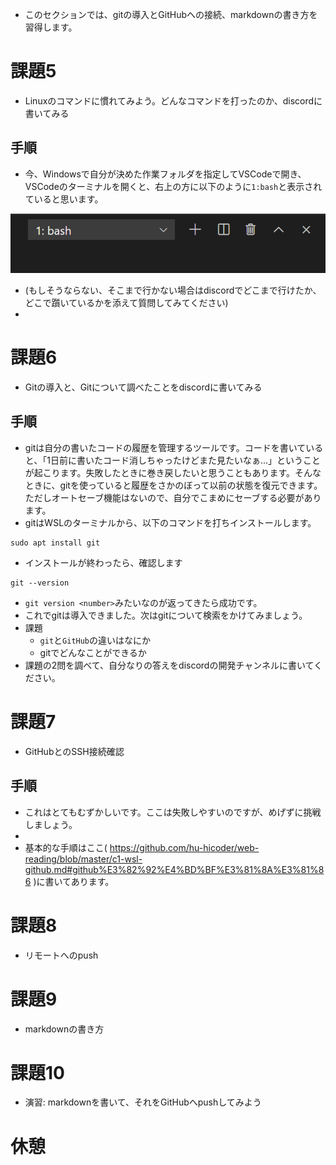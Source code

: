 - このセクションでは、gitの導入とGitHubへの接続、markdownの書き方を習得します。

# 課題5
- Linuxのコマンドに慣れてみよう。どんなコマンドを打ったのか、discordに書いてみる
## 手順
- 今、Windowsで自分が決めた作業フォルダを指定してVSCodeで開き、VSCodeのターミナルを開くと、右上の方に以下のように`1:bash`と表示されていると思います。

![](./resource/image-5.png)

- (もしそうならない、そこまで行かない場合はdiscordでどこまで行けたか、どこで躓いているかを添えて質問してみてください)
- 

# 課題6
- Gitの導入と、Gitについて調べたことをdiscordに書いてみる
## 手順
- gitは自分の書いたコードの履歴を管理するツールです。コードを書いていると、「1日前に書いたコード消しちゃったけどまた見たいなぁ...」ということが起こります。失敗したときに巻き戻したいと思うこともあります。そんなときに、gitを使っていると履歴をさかのぼって以前の状態を復元できます。ただしオートセーブ機能はないので、自分でこまめにセーブする必要があります。
- gitはWSLのターミナルから、以下のコマンドを打ちインストールします。
```
sudo apt install git
```
- インストールが終わったら、確認します
```
git --version
```
- `git version <number>`みたいなのが返ってきたら成功です。
- これでgitは導入できました。次はgitについて検索をかけてみましょう。
- 課題
    - `git`と`GitHub`の違いはなにか
    - gitでどんなことができるか
- 課題の2問を調べて、自分なりの答えをdiscordの開発チャンネルに書いてください。

# 課題7
- GitHubとのSSH接続確認

## 手順
- これはとてもむずかしいです。ここは失敗しやすいのですが、めげずに挑戦しましょう。
- 
- 基本的な手順はここ( https://github.com/hu-hicoder/web-reading/blob/master/c1-wsl-github.md#github%E3%82%92%E4%BD%BF%E3%81%8A%E3%81%86 )に書いてあります。

# 課題8
- リモートへのpush

# 課題9
- markdownの書き方

# 課題10
- 演習: markdownを書いて、それをGitHubへpushしてみよう

# 休憩